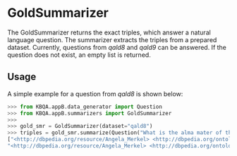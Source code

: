 # GoldSummarizer

The GoldSummarizer returns the exact triples, which answer a natural language question. The summarizer extracts the triples from a prepared dataset. Currently, questions from _qald8_ and _qald9_ can be answered. If the question does not exist, an empty list is returned.

## Usage

A simple example for a question from _qald8_ is shown below:

```python
>>> from KBQA.appB.data_generator import Question
>>> from KBQA.appB.summarizers import GoldSummarizer
>>>
>>> gold_smr = GoldSummarizer(dataset="qald8")
>>> triples = gold_smr.summarize(Question("What is the alma mater of the chancellor of Germany Angela Merkel?"))
["<http://dbpedia.org/resource/Angela_Merkel> <http://dbpedia.org/ontology/almaMater> <http://dbpedia.org/resource/German_Academy_of_Sciences_at_Berlin>",
"<http://dbpedia.org/resource/Angela_Merkel> <http://dbpedia.org/ontology/almaMater> <http://dbpedia.org/resource/Leipzig_University>"]
```
